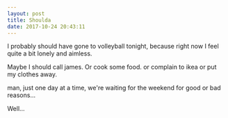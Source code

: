 ```yaml
---
layout: post
title: Shoulda
date: 2017-10-24 20:43:11
---
```


I probably should have gone to volleyball tonight, because right now I feel quite a bit lonely and aimless. 

Maybe I should call james. Or cook some food. or complain to ikea or put my clothes away. 

man, just one day at a time, we're waiting for the weekend for good or bad reasons...

Well... 